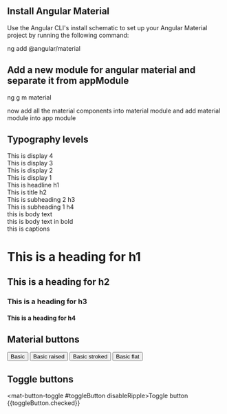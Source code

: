 Install Angular Material
-----------------------------------------------------------------------------------------------
Use the Angular CLI's install schematic to set up your Angular Material project by running the following command:

ng add @angular/material

Add a new module for angular material and separate it from appModule
-----------------------------------------------------------------------------------------------
ng g m material

now add all the material components into material module and add material module into app module

Typography levels
-------------------------------------------------------------------------------------------------
<div class="mat-display-4"> This is display 4</div> 
<div class="mat-display-3"> This is display 3</div>
<div class="mat-display-2"> This is display 2</div>
<div class="mat-display-1"> This is display 1</div>

<div class="mat-headline"> This is headline h1</div>
<div class="mat-title"> This is title h2</div>
<div class="mat-subheading-2"> This is subheading 2 h3</div>
<div class="mat-subheading-1"> This is subheading 1 h4</div>

<div class="mat-body-1"> this is body text</div>
<div class="mat-body-2"> this is body text in bold</div>
<div class="mat-captions"> this is captions</div>

<div class="mat-typography">
<h1>This is a heading for h1</h1>
<h2>This is a heading for h2</h2>
<h3>This is a heading for h3</h3>
<h4>This is a heading for h4</h4>
</div>

Material buttons
-------------------------------------------------------------------------------------------------------
<button mat-button>Basic</button>
<button mat-raised-button>Basic raised</button>
<button mat-stroked-button>Basic stroked</button>
<button mat-flat-button>Basic flat</button>

Toggle buttons
-------------------------------------------------------------------------------------------------------
<mat-button-toggle #toggleButton disableRipple>Toggle button</mat-button-toggle>
{{toggleButton.checked}}
